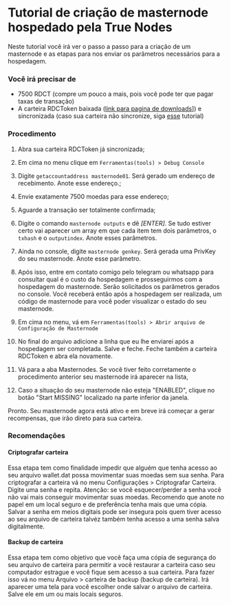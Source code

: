 # Tutorial de criação de masternode hospedado pela True Nodes
Neste tutorial você irá ver o passo a passo para a criação de um masternode e as etapas para nos enviar os parâmetros necessários para a hospedagem.

### Você irá precisar de
* 7500 RDCT (compre um pouco a mais, pois você pode ter que pagar taxas de transação)
* A carteira RDCToken baixada ([link para pagina de downloads](https://github.com/reidocoin/rdctoken/releases)]) e sincronizada (caso sua carteira não sincronize, siga [esse](tutoriais/rdct-fix_network.md) tutorial)

### Procedimento
1. Abra sua carteira RDCToken já sincronizada;
2. Em cima no menu clique em ```Ferramentas(tools) > Debug Console```
3. Digite ```getaccountaddress masternode01```. Será gerado um endereço de recebimento. Anote esse endereço.;
4. Envie exatamente 7500 moedas para esse endereço;
6. Aguarde a transação ser totalmente confirmada;
7. Digite o comando ```masternode outputs``` e dê _[ENTER]_. Se tudo estiver certo vai aparecer um array em que cada item tem dois parâmetros, o ```txhash``` e o ```outputindex```. Anote esses parâmetros.
8. Ainda no console, digite ```masternode genkey```. Será gerada uma PrivKey do seu masternode. Anote esse parâmetro.

9. Após isso, entre em contato comigo pelo telegram ou whatsapp para consultar qual é o custo da hospedagem e prosseguirmos com a hospedagem do masternode. Serão solicitados os parâmetros gerados no console. Você receberá então após a hospedagem ser realizada, um código de masternode para você poder visualizar o estado do seu masternode.

10. Em cima no menu, vá em ```Ferramentas(tools) > Abrir arquivo de Configuração de Masternode```
11. No final do arquivo adicione a linha que eu lhe enviarei após a hospedagem ser completada. Salve e feche. Feche também a carteira RDCToken e abra ela novamente.
12. Vá para a aba Masternodes. Se você tiver feito corretamente o procedimento anterior seu masternode irá aparecer na lista, 
13. Caso a situação do seu masternode não esteja "ENABLED", clique no botão "Start MISSING" localizado na parte inferior da janela.

Pronto. Seu masternode agora está ativo e em breve irá começar a gerar recompensas, que irão direto para sua carteira.

### Recomendações

#### Criptografar carteira
Essa etapa tem como finalidade impedir que alguém que tenha acesso ao seu arquivo wallet.dat possa movimentar suas moedas sem sua senha. Para criptografar a carteira vá no menu Configurações > Criptografar Carteira. Digite uma senha e repita.
Atenção: se você esquecer/perder a senha você não vai mais conseguir movimentar suas moedas. Recomendo que anote no papel em um local seguro e de preferência tenha mais que uma cópia. Salvar a senha em meios digitais pode ser insegura pois quem tiver acesso ao seu arquivo de carteira talvéz também tenha acesso a uma senha salva digitalmente.

#### Backup de carteira
Essa etapa tem como objetivo que você faça uma cópia de segurança do seu arquivo de carteira para permitir a você restaurar a carteira caso seu computador estrague e você fique sem acesso a sua carteira. Para fazer isso vá no menu Arquivo > carteira de backup (backup de carteira). Irá aparecer uma tela para você escolher onde salvar o arquivo de carteira. Salve ele em um ou mais locais seguros.

